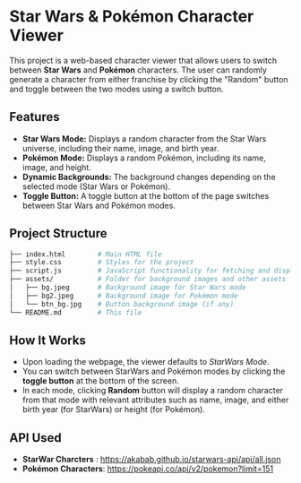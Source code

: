 # **Star Wars & Pokémon Character Viewer**

This project is a web-based character viewer that allows users to switch between **Star Wars** and **Pokémon** characters. The user can randomly generate a character from either franchise by clicking the "Random" button and toggle between the two modes using a switch button.

## Features

- **Star Wars Mode:** Displays a random character from the Star Wars universe, including their name, image, and birth year.
- **Pokémon Mode:** Displays a random Pokémon, including its name, image, and height.
- **Dynamic Backgrounds:** The background changes depending on the selected mode (Star Wars or Pokémon).
- **Toggle Button:** A toggle button at the bottom of the page switches between Star Wars and Pokémon modes.

## Project Structure

```bash
├── index.html        # Main HTML file
├── style.css         # Styles for the project
├── script.js         # JavaScript functionality for fetching and displaying characters
├── assets/           # Folder for background images and other assets
│   ├── bg.jpeg       # Background image for Star Wars mode
│   ├── bg2.jpeg      # Background image for Pokémon mode
│   └── btn_bg.jpg    # Button background image (if any)
└── README.md         # This file

```

## How It Works

- Upon loading the webpage, the viewer defaults to *StarWars Mode*.
- You can switch between StarWars and Pokémon modes by clicking the **toggle button** at the bottom of the screen.
- In each mode, clicking **Random** button will display a random character from that mode with relevant attributes such as name, image, and either birth year (for StarWars) or height (for Pokémon).

## API Used

- **StarWar Charcters** : https://akabab.github.io/starwars-api/api/all.json
- **Pokémon Characters**: https://pokeapi.co/api/v2/pokemon?limit=151